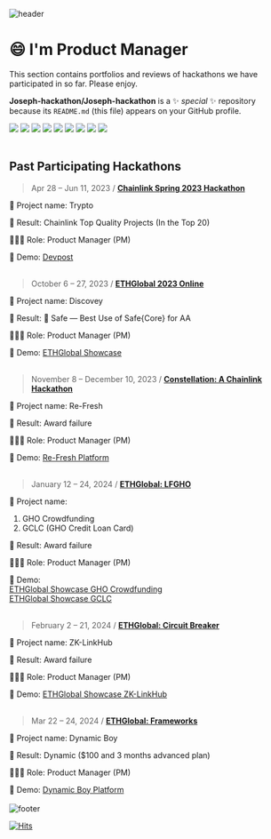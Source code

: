 ![header](https://capsule-render.vercel.app/api?type=waving&color=auto&height=300&section=header&text=Hackathon%20Review&fontSize=40&animation=fadeIn&fontAlignY=38)

# 😄 I'm Product Manager
This section contains portfolios and reviews of hackathons we have participated in so far.
Please enjoy.

**Joseph-hackathon/Joseph-hackathon** is a ✨ _special_ ✨ repository because its `README.md` (this file) appears on your GitHub profile.

<img src="https://img.shields.io/badge/Figma-F24E1E?style=flat&logo=Figma&logoColor=white"/> <img src="https://img.shields.io/badge/Google Docs-4285F4?style=flat&logo=googledocs&logoColor=white"/> <img src="https://img.shields.io/badge/Google Sheet-34A853?style=flat&logo=googlesheets&logoColor=white"/> <img src="https://img.shields.io/badge/Google Meet-00897B?style=flat&logo=googlemeet&logoColor=white"/> <img src="https://img.shields.io/badge/Notion-ffffff?style=flat&logo=notion&logoColor=black"/> <img src="https://img.shields.io/badge/obsidian-7C3AED?style=flat&logo=obsidian&logoColor=white"/> <img src="https://img.shields.io/badge/Youtube-FF0000?style=flat&logo=youtube&logoColor=white"/> <img src="https://img.shields.io/badge/Mark down-ffffff?style=flat&logo=markdown&logoColor=black"/> <img src="https://img.shields.io/badge/Python-3776AB?style=flat&logo=python&logoColor=white"/>
<br></br>
## Past Participating Hackathons
> Apr 28 – Jun 11, 2023 / [**Chainlink Spring 2023 Hackathon**](https://github.com/Joseph-hackathon/hackathon/blob/main/Chainlink%20Spring%202023%20Hackathon.md)

  🛫 Project name: Trypto
  
  👑 Result: Chainlink Top Quality Projects (In the Top 20)
  
  👨🏼‍💻 Role: Product Manager (PM)
  
  📢 Demo: [Devpost](https://devpost.com/software/not-yet-6rw8c2)
<br></br>
> October 6 – 27, 2023 / [**ETHGlobal 2023 Online**](https://github.com/Joseph-hackathon/hackathon/blob/main/ETHGlobal%202023%20Online.md)

  📶 Project name: Discovey
  
  👑 Result: 🥉 Safe — Best Use of Safe{Core} for AA
  
  👨🏼‍💻 Role: Product Manager (PM)
  
  📢 Demo: [ETHGlobal Showcase](https://ethglobal.com/showcase/discovey-tuywc)
<br></br>
> November 8 – December 10, 2023 / [**Constellation: A Chainlink Hackathon**](https://github.com/Joseph-hackathon/hackathon/blob/main/Constellation%3A%20A%20Chainlink%20Hackathon.md)

  📶 Project name: Re-Fresh
  
  👑 Result: Award failure
  
  👨🏼‍💻 Role: Product Manager (PM)
  
  📢 Demo: [Re-Fresh Platform](https://refresh.hackathemy.me/)
  <br></br>
> January 12 – 24, 2024 / [**ETHGlobal: LFGHO**](https://github.com/Joseph-hackathon/hackathon/blob/main/LFGHO%20Hackathon.md)

  📶 Project name: 
  1. GHO Crowdfunding
  2. GCLC (GHO Credit Loan Card)
  
  👑 Result: Award failure
  
  👨🏼‍💻 Role: Product Manager (PM)
  
  📢 Demo: 
  <br>[ETHGlobal Showcase GHO Crowdfunding](https://ethglobal.com/showcase/gho-crowdfunding-pig7a)</br>
  [ETHGlobal Showcase GCLC](https://ethglobal.com/showcase/gclc-9vtzp)
<br></br>
> February 2 – 21, 2024 / [**ETHGlobal: Circuit Breaker**](https://github.com/Joseph-hackathon/hackathon/blob/main/ETHGlobal%3A%20Circuit%20Breaker.md)

  📶 Project name: ZK-LinkHub
  
  👑 Result: Award failure
  
  👨🏼‍💻 Role: Product Manager (PM)
  
  📢 Demo: [ETHGlobal Showcase ZK-LinkHub](https://ethglobal.com/showcase/zk-conhub-yfk7g)
  <br></br>
> Mar 22 – 24, 2024 / [**ETHGlobal: Frameworks**](https://github.com/Joseph-hackathon/hackathon/blob/main/ETHGlobal%3A%20Circuit%20Breaker.md)

  📶 Project name: Dynamic Boy
  
  👑 Result: Dynamic ($100 and 3 months advanced plan)
  
  👨🏼‍💻 Role: Product Manager (PM)
  
  📢 Demo: [Dynamic Boy Platform](https://gameboy.web.app/)
<br></br>
![footer](https://capsule-render.vercel.app/api?type=waving&color=auto&height=90&section=footer)

[![Hits](https://hits.seeyoufarm.com/api/count/incr/badge.svg?url=https%3A%2F%2Fgithub.com%2Fjoesph-hackathon%2Fhit-counter&count_bg=%23D76FEF&title_bg=%23555555&icon=&icon_color=%23E7E7E7&title=hits&edge_flat=false)](https://hits.seeyoufarm.com)
